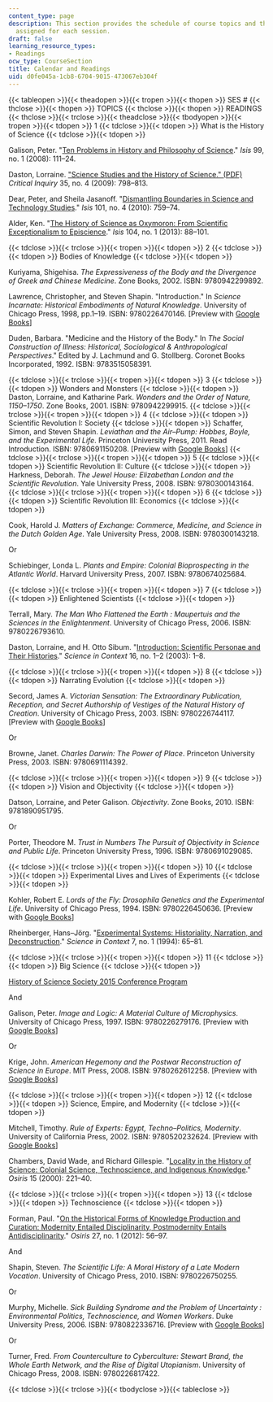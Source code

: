 ```yaml
---
content_type: page
description: This section provides the schedule of course topics and the list of readings
  assigned for each session.
draft: false
learning_resource_types:
- Readings
ocw_type: CourseSection
title: Calendar and Readings
uid: d0fe045a-1cb8-6704-9015-473067eb304f
---
```

{{< tableopen >}}{{< theadopen >}}{{< tropen >}}{{< thopen >}}
SES #
{{< thclose >}}{{< thopen >}}
TOPICS
{{< thclose >}}{{< thopen >}}
READINGS
{{< thclose >}}{{< trclose >}}{{< theadclose >}}{{< tbodyopen >}}{{< tropen >}}{{< tdopen >}}
1
{{< tdclose >}}{{< tdopen >}}
What is the History of Science
{{< tdclose >}}{{< tdopen >}}

Galison, Peter. "[Ten Problems in History and Philosophy of Science](http://dx.doi.org/10.1086/587536)." *Isis* 99, no. 1 (2008): 111–24.

Daston, Lorraine. ["Science Studies and the History of Science." (PDF)](http://blog.wbkolleg.unibe.ch/wp-content/uploads/Daston_2009.pdf) *Critical Inquiry* 35, no. 4 (2009): 798–813.

Dear, Peter, and Sheila Jasanoff. "[Dismantling Boundaries in Science and Technology Studies](http://dx.doi.org/10.1086/657475)." *Isis* 101, no. 4 (2010): 759–74.

Alder, Ken. "[The History of Science as Oxymoron: From Scientific Exceptionalism to Episcience](http://dx.doi.org/10.1086/669889)." *Isis* 104, no. 1 (2013): 88–101.

{{< tdclose >}}{{< trclose >}}{{< tropen >}}{{< tdopen >}}
2
{{< tdclose >}}{{< tdopen >}}
Bodies of Knowledge
{{< tdclose >}}{{< tdopen >}}

Kuriyama, Shigehisa. *The Expressiveness of the Body and the Divergence of Greek and Chinese Medicine*. Zone Books, 2002. ISBN: 9780942299892.

Lawrence, Christopher, and Steven Shapin. "Introduction." In *Science Incarnate: Historical Embodiments of Natural Knowledge*. University of Chicago Press, 1998, pp.1–19. ISBN: 9780226470146. \[Preview with [Google Books](http://books.google.com/books?id=5ob7X5RR5oQC&pg=PA1#v=onepage)\]

Duden, Barbara. "Medicine and the History of the Body." In *The Social Construction of Illness: Historical, Sociological & Anthropological Perspectives*." Edited by J. Lachmund and G. Stollberg. Coronet Books Incorporated, 1992. ISBN: 9783515058391.

{{< tdclose >}}{{< trclose >}}{{< tropen >}}{{< tdopen >}}
3
{{< tdclose >}}{{< tdopen >}}
Wonders and Monsters
{{< tdclose >}}{{< tdopen >}}
Daston, Lorraine, and Katharine Park. *Wonders and the Order of Nature, 1150–1750*. Zone Books, 2001. ISBN: 9780942299915.
{{< tdclose >}}{{< trclose >}}{{< tropen >}}{{< tdopen >}}
4
{{< tdclose >}}{{< tdopen >}}
Scientific Revolution I: Society
{{< tdclose >}}{{< tdopen >}}
Schaffer, Simon, and Steven Shapin. *Leviathan and the Air–Pump: Hobbes, Boyle, and the Experimental Life*. Princeton University Press, 2011. Read Introduction. ISBN: 9780691150208. \[Preview with [Google Books](http://books.google.com/books?id=nK7aQEgV1pUC&printsec=frontcover)\]
{{< tdclose >}}{{< trclose >}}{{< tropen >}}{{< tdopen >}}
5
{{< tdclose >}}{{< tdopen >}}
Scientific Revolution II: Culture
{{< tdclose >}}{{< tdopen >}}
Harkness, Deborah. *The Jewel House: Elizabethan London and the Scientific Revolution*. Yale University Press, 2008. ISBN: 9780300143164.
{{< tdclose >}}{{< trclose >}}{{< tropen >}}{{< tdopen >}}
6
{{< tdclose >}}{{< tdopen >}}
Scientific Revolution III: Economics
{{< tdclose >}}{{< tdopen >}}

Cook, Harold J. *Matters of Exchange: Commerce, Medicine, and Science in the Dutch Golden Age*. Yale University Press, 2008. ISBN: 9780300143218.

Or

Schiebinger, Londa L. *Plants and Empire: Colonial Bioprospecting in the Atlantic World*. Harvard University Press, 2007. ISBN: 9780674025684.

{{< tdclose >}}{{< trclose >}}{{< tropen >}}{{< tdopen >}}
7
{{< tdclose >}}{{< tdopen >}}
Enlightened Scientists
{{< tdclose >}}{{< tdopen >}}

Terrall, Mary. *The Man Who Flattened the Earth : Maupertuis and the Sciences in the Enlightenment*. University of Chicago Press, 2006. ISBN: 9780226793610.

Daston, Lorraine, and H. Otto Sibum. "[Introduction: Scientific Personae and Their Histories](http://dx.doi.org/10.1017/S026988970300067X)." *Science in Context* 16, no. 1–2 (2003): 1–8.

{{< tdclose >}}{{< trclose >}}{{< tropen >}}{{< tdopen >}}
8
{{< tdclose >}}{{< tdopen >}}
Narrating Evolution
{{< tdclose >}}{{< tdopen >}}

Secord, James A. *Victorian Sensation: The Extraordinary Publication, Reception, and Secret Authorship of Vestiges of the Natural History of Creation*. University of Chicago Press, 2003. ISBN: 9780226744117. \[Preview with [Google Books](http://books.google.com/books?id=1RlJAgAAQBAJ&printsec=frontcover)\]

Or

Browne, Janet. *Charles Darwin: The Power of Place*. Princeton University Press, 2003. ISBN: 9780691114392.

{{< tdclose >}}{{< trclose >}}{{< tropen >}}{{< tdopen >}}
9
{{< tdclose >}}{{< tdopen >}}
Vision and Objectivity
{{< tdclose >}}{{< tdopen >}}

Datson, Lorraine, and Peter Galison. *Objectivity*. Zone Books, 2010. ISBN: 9781890951795.

Or

Porter, Theodore M. *Trust in Numbers The Pursuit of Objectivity in Science and Public Life*. Princeton University Press, 1996. ISBN: 9780691029085.

{{< tdclose >}}{{< trclose >}}{{< tropen >}}{{< tdopen >}}
10
{{< tdclose >}}{{< tdopen >}}
Experimental Lives and Lives of Experiments
{{< tdclose >}}{{< tdopen >}}

Kohler, Robert E. *Lords of the Fly: Drosophila Genetics and the Experimental Life*. University of Chicago Press, 1994. ISBN: 9780226450636. \[Preview with [Google Books](http://books.google.com/books?id=J57ht8TPP74C&printsec=frontcover)\]

Rheinberger, Hans–Jörg. "[Experimental Systems: Historiality, Narration, and Deconstruction](http://dx.doi.org/10.1017/S0269889700001599)." *Science in Context* 7, no. 1 (1994): 65–81.

{{< tdclose >}}{{< trclose >}}{{< tropen >}}{{< tdopen >}}
11
{{< tdclose >}}{{< tdopen >}}
Big Science
{{< tdclose >}}{{< tdopen >}}

[History of Science Society 2015 Conference Program](https://hssonline.org/page/futurepastmeetings)

And

Galison, Peter. *Image and Logic: A Material Culture of Microphysics*. University of Chicago Press, 1997. ISBN: 9780226279176. \[Preview with [Google Books](http://books.google.com/books?id=6Gcu92U8CwYC&printsec=frontcover)\]

Or

Krige, John. *American Hegemony and the Postwar Reconstruction of Science in Europe*. MIT Press, 2008. ISBN: 9780262612258. \[Preview with [Google Books](http://books.google.com/books?id=Oekybw092moC&printsec=frontcover)\]

{{< tdclose >}}{{< trclose >}}{{< tropen >}}{{< tdopen >}}
12
{{< tdclose >}}{{< tdopen >}}
Science, Empire, and Modernity
{{< tdclose >}}{{< tdopen >}}

Mitchell, Timothy. *Rule of Experts: Egypt, Techno–Politics, Modernity*. University of California Press, 2002. ISBN: 9780520232624. \[Preview with [Google Books](http://books.google.com/books?id=B_RyU1Z4AwIC&printsec=frontcover)\]

Chambers, David Wade, and Richard Gillespie. "[Locality in the History of Science: Colonial Science, Technoscience, and Indigenous Knowledge](http://www.jstor.org/stable/301950)." *Osiris* 15 (2000): 221–40.

{{< tdclose >}}{{< trclose >}}{{< tropen >}}{{< tdopen >}}
13
{{< tdclose >}}{{< tdopen >}}
Technoscience
{{< tdclose >}}{{< tdopen >}}

Forman, Paul. "[On the Historical Forms of Knowledge Production and Curation: Modernity Entailed Disciplinarity, Postmodernity Entails Antidisciplinarity](http://www.jstor.org/stable/10.1086/667823)." *Osiris* 27, no. 1 (2012): 56–97.

And

Shapin, Steven. *The Scientific Life: A Moral History of a Late Modern Vocation*. University of Chicago Press, 2010. ISBN: 9780226750255.

Or

Murphy, Michelle. *Sick Building Syndrome and the Problem of Uncertainty : Environmental Politics, Technoscience, and Women Workers*. Duke University Press, 2006. ISBN: 9780822336716. \[Preview with [Google Books](http://books.google.com/books?id=GwEcFRhKh-MC&printsec=frontcover)\]

Or

Turner, Fred. *From Counterculture to Cyberculture: Stewart Brand, the Whole Earth Network, and the Rise of Digital Utopianism*. University of Chicago Press, 2008. ISBN: 9780226817422.

{{< tdclose >}}{{< trclose >}}{{< tbodyclose >}}{{< tableclose >}}